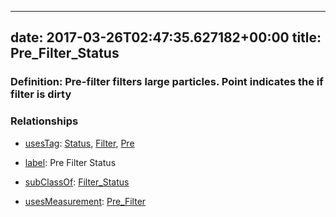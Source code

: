 
---
date: 2017-03-26T02:47:35.627182+00:00
title: Pre_Filter_Status
---
### Definition: Pre-filter filters large particles. Point indicates the if filter is dirty

### Relationships

* [usesTag](https://brickschema.org/schema/1.0/BrickFrame#usesTag): [Status](https://brickschema.org/schema/1.0/BrickTag#Status), [Filter](https://brickschema.org/schema/1.0/BrickTag#Filter), [Pre](https://brickschema.org/schema/1.0/BrickTag#Pre)

* [label](http://www.w3.org/2000/01/rdf-schema#label): Pre Filter Status

* [subClassOf](http://www.w3.org/2000/01/rdf-schema#subClassOf): [Filter_Status](https://brickschema.org/schema/1.0/Brick#Filter_Status)

* [usesMeasurement](https://brickschema.org/schema/1.0/BrickFrame#usesMeasurement): [Pre_Filter](https://brickschema.org/schema/1.0/Brick#Pre_Filter)
